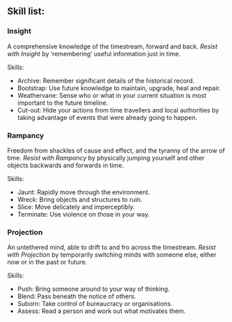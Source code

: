 ## Skill list:

### Insight
A comprehensive knowledge of the timestream, forward and back.
*Resist with Insight* by ‘remembering’ useful information just in time.

Skills:
* Archive: Remember significant details of the historical record.
* Bootstrap: Use future knowledge to maintain, upgrade, heal and repair.
* Weathervane: Sense who or what in your current situation is most important to the future timeline.
* Cut-out: Hide your actions from time travellers and local authorities by taking advantage of events that were already going to happen.
### Rampancy
Freedom from shackles of cause and effect, and the tyranny of the arrow of time.
*Resist with Rampancy* by physically jumping yourself and other objects backwards and forwards in time.

Skills:
* Jaunt: Rapidly move through the environment.
* Wreck: Bring objects and structures to ruin.
* Slice: Move delicately and imperceptibly.
* Terminate: Use violence on those in your way.

### Projection
An untethered mind, able to drift to and fro across the timestream.
*Resist with Projection* by temporarily switching minds with someone else, either now or in the past or future.

Skills:
* Push: Bring someone around to your way of thinking.
* Blend: Pass beneath the notice of others.
* Suborn: Take control of bureaucracy or organisations.
* Assess: Read a person and work out what motivates them.